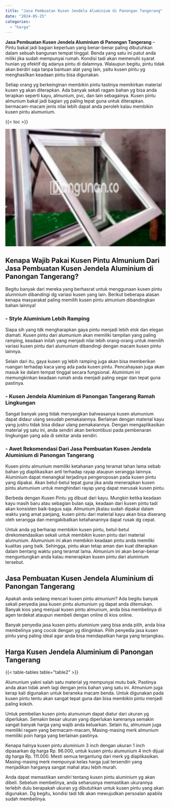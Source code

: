 ```yaml
---
title: "Jasa Pembuatan Kusen Jendela Aluminium di Panongan Tangerang"
date: "2024-05-25"
categories: 
  - "harga"
---
```


**Jasa Pembuatan Kusen Jendela Aluminium di Panongan Tangerang** – Pintu bakal jadi bagian keperluan yang benar-benar paling dibutuhkan dalam sebuah bangunan tempat tinggal. Benda yang satu ini patut anda miliki jika sudah mempunyai rumah. Kondisi tadi akan memenuhi syarat hunian yg efektif dg adanya pintu di dalamnya. Walaupun begitu, pintu tidak akan berdiri saja tanpa bantuan alat yang lain, yaitu kusen pintu yg menghasilkan keadaan pintu bisa digunakan.

Setiap orang yg berkeinginan membikin pintu tastinya memikirkan material kusen yg akan diterapkan. Ada banyak sekali ragam bahan yg bisa anda terapkan seperti kayu, almunium, pvc, dan lain sebagainya. Kusen pintu almunium bakal jadi bagian yg paling tepat guna untuk diterapkan. bermacam-macam jenis nilai lebih dapat anda peroleh kalau membikin kusen pintu alumunium.

{{< toc >}}

![Jasa Pembuatan Kusen Jendela Aluminium di Panongan Tangerang](/images/harga-kusen-jendela-alumunium-01.png)

## Kenapa Wajib Pakai Kusen Pintu Almunium Dari Jasa Pembuatan Kusen Jendela Aluminium di Panongan Tangerang?

Begitu banyak dari mereka yang berhasrat untuk menggunaan kusen pintu aluminium dibandingi dg variasi kusen yang lain. Berikut beberapa alasan kenapa masyarakat paling memilih kusen pintu almunium dibandingkan bahan lainnya!

### \- Style Aluminium Lebih Ramping

Siapa sih yang tdk mengharapkan gaya pintu menjadi lebih elok dan elegan diamati. Kusen pintu dari alumunium akan memiliki tampilan yang paling ramping, keadaan inilah yang menjadi nilai lebih orang-orang untuk memilih variasi kusen pintu dari alumunium dibandingi dengan macam kusen pintu lainnya.

Selain dari itu, gaya kusen yg lebih ramping juga akan bisa memberikan ruangan terhadap kaca yang ada pada kusen pintu. Pencahayaan juga akan masuk ke dalam tempat tinggal secara fungsional. Aluminium ini memungkinkan keadaan rumah anda menjadi paling segar dan tepat guna pastinya.

### \- Kusen Jendela Aluminium di Panongan Tangerang Ramah Lingkungan

Sangat banyak yang tidak menyangkan bahwasanya kusen alumunium dapat didaur ulang sesudah pemakaiannya. Berlainan dengan material kayu yang justru tidak bisa didaur ulang pemakaiannya. Dengan mengaplikasikan material yg satu ini, anda sendiri akan berkontibusi pada pembenaran lingkungan yang ada di sekitar anda sendiri.

### \- Awet Rekomendasi Dari Jasa Pembuatan Kusen Jendela Aluminium di Panongan Tangerang

Kusen pintu almunium memiliki ketahanan yang teramat tahan lama sebab bahan yg diaplikasikan anti terhadap rayap ataupun serangga lainnya. Aluminium dapat menangkal terjadinya pengeroposan pada kusen pintu yang dipakai. Akan betul-betul tepat guna jika anda menerapkan kusen pintu alumunium untuk menghindari rayap yang dapat merusak kusen pintu.

Berbeda dengan Kusen Pintu yg dibuat dari kayu. Mungkin ketika keadaan kayu masih baru atau sebagian bulan saja, keadaan dari kusen pintu tadi akan konsisten baik-bagus saja. Almunium jikalau sudah dipakai dalam waktu yang amat panjang, kusen pintu dari material kayu akan bisa diserang oleh serangga dan mengakibatkan ketahanannya dapat rusak dg cepat.

Untuk anda yg berharap membikin kusen pintu, betul-betul direkomendasikan sekali untuk membikin kusen pintu dari material alumunium. Alumunium ini akan membikin keadaan pintu anda memiliki kualitas yang baik. Sehingga, pintu akan tetap aman dan kuat diterapkan dalam bentang waktu yang teramat lama. Almunium ini akan benar-benar menguntungkan anda kalau menerapkan kusen pintu dari aluminium tersebut.

## Jasa Pembuatan Kusen Jendela Aluminium di Panongan Tangerang

Apakah anda sedang mencari kusen pintu almunium? Ada begitu banyak sekali penyedia jasa kusen pintu alumunium yg dapat anda ditemukan. Banyak kios yang menjual kusen pintu almunium, anda bisa membelinya di agen terdekat ataupun membeli dengan online di kios online.

Banyak penyedia jasa kusen pintu aluminium yang bisa anda pilih, anda bisa membelinya yang cocok dengan yg diinginkan. Pilih penyedia jasa kusen pintu yang paling ideal agar anda bisa mendapatkan harga yang terjangkau.

## Harga Kusen Jendela Aluminium di Panongan Tangerang

{{< table-tables table="table2" >}}

Alumunium yakni salah satu material yg mempunyai mutu baik. Pastinya anda akan tidak aneh lagi dengan jenis bahan yang satu ini. Almunium juga kerap kali digunakan untuk beraneka macam benda. Untuk digunakan pada kusen pintu tentu akan sangat tepat guna dan bisa membikin pintu menjadi paling kokoh.

Untuk pembelian kusen pintu alumunium dapat diatur dari ukuran yg diperlukan. Semakin besar ukuran yang diperlukan karenanya semakin sangat banyak harga yang wajib anda keluarkan. Selain itu, almunium juga memiliki ragam yang bermacam-macam, Masing-masing merk almunium memiliki poin harga yang berlainan pastinya.

Kenapa halnya kusen pintu aluminium 3 inch dengan ukuran 1 inch dipasarkan dg harga Rp. 96.000, untuk kusen pintu alumunium 4 inch dijual dg harga Rp. 111.000. Mesti semua tergantung dari merk yg diaplikasikan. Masing-masing merk mempunyai kelas harga jual tersendiri yang menjadikan harganya sangat mahal atau lebih murah.

Anda dapat memastikan sendiri tentang kusen pintu aluminium yg akan dibeli. Sebelum membelinya, anda seharusnya memastikan ukurannya terlebih dulu berapakah ukuran yg dibutuhkan untuk kusen pintu yang akan digunakan. Dg begitu, kondisi tadi tdk akan mewujudkan persoalan apabila sudah membelinya.
